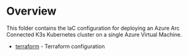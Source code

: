 # Overview

This folder contains the IaC configuration for deploying an Azure Arc Connected K3s Kubernetes cluster on a single Azure Virtual Machine.

- [terraform](./terraform/README.md) - Terraform configuration
